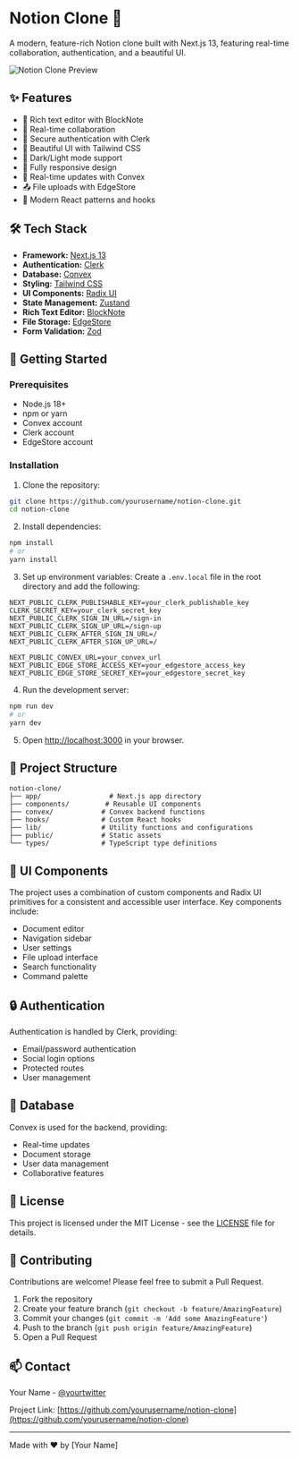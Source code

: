 # Notion Clone 🚀

A modern, feature-rich Notion clone built with Next.js 13, featuring real-time collaboration, authentication, and a beautiful UI.

![Notion Clone Preview](public/preview.png)

## ✨ Features

- 📝 Rich text editor with BlockNote
- 👥 Real-time collaboration
- 🔐 Secure authentication with Clerk
- 🎨 Beautiful UI with Tailwind CSS
- 🌙 Dark/Light mode support
- 📱 Fully responsive design
- 🚀 Real-time updates with Convex
- 📤 File uploads with EdgeStore
- 🎯 Modern React patterns and hooks

## 🛠️ Tech Stack

- **Framework:** [Next.js 13](https://nextjs.org/)
- **Authentication:** [Clerk](https://clerk.dev/)
- **Database:** [Convex](https://www.convex.dev/)
- **Styling:** [Tailwind CSS](https://tailwindcss.com/)
- **UI Components:** [Radix UI](https://www.radix-ui.com/)
- **State Management:** [Zustand](https://github.com/pmndrs/zustand)
- **Rich Text Editor:** [BlockNote](https://www.blocknote.dev/)
- **File Storage:** [EdgeStore](https://edgestore.dev/)
- **Form Validation:** [Zod](https://zod.dev/)

## 🚀 Getting Started

### Prerequisites

- Node.js 18+ 
- npm or yarn
- Convex account
- Clerk account
- EdgeStore account

### Installation

1. Clone the repository:
```bash
git clone https://github.com/yourusername/notion-clone.git
cd notion-clone
```

2. Install dependencies:
```bash
npm install
# or
yarn install
```

3. Set up environment variables:
Create a `.env.local` file in the root directory and add the following:
```env
NEXT_PUBLIC_CLERK_PUBLISHABLE_KEY=your_clerk_publishable_key
CLERK_SECRET_KEY=your_clerk_secret_key
NEXT_PUBLIC_CLERK_SIGN_IN_URL=/sign-in
NEXT_PUBLIC_CLERK_SIGN_UP_URL=/sign-up
NEXT_PUBLIC_CLERK_AFTER_SIGN_IN_URL=/
NEXT_PUBLIC_CLERK_AFTER_SIGN_UP_URL=/

NEXT_PUBLIC_CONVEX_URL=your_convex_url
NEXT_PUBLIC_EDGE_STORE_ACCESS_KEY=your_edgestore_access_key
NEXT_PUBLIC_EDGE_STORE_SECRET_KEY=your_edgestore_secret_key
```

4. Run the development server:
```bash
npm run dev
# or
yarn dev
```

5. Open [http://localhost:3000](http://localhost:3000) in your browser.

## 📁 Project Structure

```
notion-clone/
├── app/                 # Next.js app directory
├── components/         # Reusable UI components
├── convex/            # Convex backend functions
├── hooks/             # Custom React hooks
├── lib/               # Utility functions and configurations
├── public/            # Static assets
└── types/             # TypeScript type definitions
```

## 🎨 UI Components

The project uses a combination of custom components and Radix UI primitives for a consistent and accessible user interface. Key components include:

- Document editor
- Navigation sidebar
- User settings
- File upload interface
- Search functionality
- Command palette

## 🔒 Authentication

Authentication is handled by Clerk, providing:
- Email/password authentication
- Social login options
- Protected routes
- User management

## 💾 Database

Convex is used for the backend, providing:
- Real-time updates
- Document storage
- User data management
- Collaborative features

## 📝 License

This project is licensed under the MIT License - see the [LICENSE](LICENSE) file for details.

## 🤝 Contributing

Contributions are welcome! Please feel free to submit a Pull Request.

1. Fork the repository
2. Create your feature branch (`git checkout -b feature/AmazingFeature`)
3. Commit your changes (`git commit -m 'Add some AmazingFeature'`)
4. Push to the branch (`git push origin feature/AmazingFeature`)
5. Open a Pull Request

## 📫 Contact

Your Name - [@yourtwitter](https://twitter.com/yourtwitter)

Project Link: [https://github.com/yourusername/notion-clone](https://github.com/yourusername/notion-clone)

---

Made with ❤️ by [Your Name]
